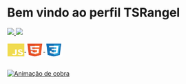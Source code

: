 # Bem vindo ao perfil TSRangel
<div>
  <a href="https://github.com/TSRangel">
  <img height="180em" src="https://github-readme-stats.vercel.app/api?username=TSRangel&show_icons=true&theme=gruvbox&include_all_commits=true&count_private=true"/>
  <img height="180em" src="https://github-readme-stats.vercel.app/api/top-langs/?username=TSRangel&layout=compact&langs_count=6&theme=tokyonight"/>
</div>
<div style="display: inline_block"><br>
  <img align="center" alt="Js" height="30" width="40" src="https://raw.githubusercontent.com/devicons/devicon/master/icons/javascript/javascript-plain.svg ">
  <img align="center" alt="HTML" height="30" width="40" src="https://raw.githubusercontent.com/devicons/devicon/master/icons/html5/html5-original.svg ">
  <img align="center" alt="CSS" height="30" width="40" src="https://raw.githubusercontent.com/devicons/devicon/master/icons/css3/css3-original.svg ">
</div>
 
 <br>
 
 
<div>
 
  ![Animação de cobra](https://github.com/TSRangel/TSRangel/blob/output/github-contribution-grid-snake.svg)

</div>
